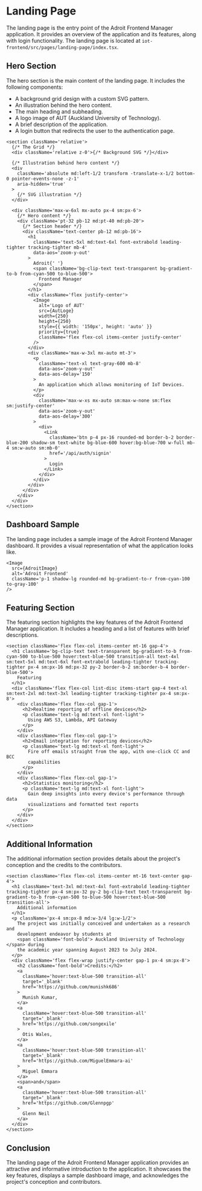 # Landing Page

The landing page is the entry point of the Adroit Frontend Manager application. It provides an overview of the application and its features, along with login functionality. The landing page is located at `iot-frontend/src/pages/landing-page/index.tsx`.

## Hero Section

The hero section is the main content of the landing page. It includes the following components:

- A background grid design with a custom SVG pattern.
- An illustration behind the hero content.
- The main heading and subheading.
- A logo image of AUT (Auckland University of Technology).
- A brief description of the application.
- A login button that redirects the user to the authentication page.

```tsx
<section className='relative'>
  {/* The Grid */}
  <div className='relative z-0'>{/* Background SVG */}</div>

  {/* Illustration behind hero content */}
  <div
    className='absolute md:left-1/2 transform -translate-x-1/2 bottom-0 pointer-events-none -z-1'
    aria-hidden='true'
  >
    {/* SVG illustration */}
  </div>

  <div className='max-w-6xl mx-auto px-4 sm:px-6'>
    {/* Hero content */}
    <div className='pt-32 pb-12 md:pt-40 md:pb-20'>
      {/* Section header */}
      <div className='text-center pb-12 md:pb-16'>
        <h1
          className='text-5xl md:text-6xl font-extrabold leading-tighter tracking-tighter mb-4'
          data-aos='zoom-y-out'
        >
          Adroit{' '}
          <span className='bg-clip-text text-transparent bg-gradient-to-b from-cyan-500 to-blue-500'>
            Frontend Manager
          </span>
        </h1>
        <div className='flex justify-center'>
          <Image
            alt='Logo of AUT'
            src={AutLoge}
            width={250}
            height={250}
            style={{ width: '150px', height: 'auto' }}
            priority={true}
            className='flex flex-col items-center justify-center'
          />
        </div>
        <div className='max-w-3xl mx-auto mt-3'>
          <p
            className='text-xl text-gray-600 mb-8'
            data-aos='zoom-y-out'
            data-aos-delay='150'
          >
            An application which allows monitoring of IoT Devices.
          </p>
          <div
            className='max-w-xs mx-auto sm:max-w-none sm:flex sm:justify-center'
            data-aos='zoom-y-out'
            data-aos-delay='300'
          >
            <div>
              <Link
                className='btn p-4 px-16 rounded-md border-b-2 border-blue-200 shadow-sm text-white bg-blue-600 hover:bg-blue-700 w-full mb-4 sm:w-auto sm:mb-0'
                href='/api/auth/signin'
              >
                Login
              </Link>
            </div>
          </div>
        </div>
      </div>
    </div>
  </div>
</section>
```

## Dashboard Sample

The landing page includes a sample image of the Adroit Frontend Manager dashboard. It provides a visual representation of what the application looks like.

```tsx
<Image
  src={AdroitImage}
  alt='Adroit Frontend'
  className='p-1 shadow-lg rounded-md bg-gradient-to-r from-cyan-100 to-gray-100'
/>
```

## Featuring Section

The featuring section highlights the key features of the Adroit Frontend Manager application. It includes a heading and a list of features with brief descriptions.

```tsx
<section className='flex flex-col items-center mt-16 gap-4'>
  <h1 className='bg-clip-text text-transparent bg-gradient-to-b from-cyan-500 to-blue-500 hover:text-blue-500 transition-all text-4xl sm:text-5xl md:text-6xl font-extrabold leading-tighter tracking-tighter px-4 sm:px-16 md:px-32 py-2 border-b-2 sm:border-b-4 border-blue-500'>
    Featuring
  </h1>
  <div className='flex flex-col list-disc items-start gap-4 text-xl sm:text-2xl md:text-3xl leading-tighter tracking-tighter px-4 sm:px-8'>
    <div className='flex flex-col gap-1'>
      <h2>Realtime reporting of offline devices</h2>
      <p className='text-lg md:text-xl font-light'>
        Using AWS S3, Lambda, API Gateway
      </p>
    </div>
    <div className='flex flex-col gap-1'>
      <h2>Email integration for reporting devices</h2>
      <p className='text-lg md:text-xl font-light'>
        Fire off emails straight from the app, with one-click CC and BCC
        capabilities
      </p>
    </div>
    <div className='flex flex-col gap-1'>
      <h2>Statistics monitoring</h2>
      <p className='text-lg md:text-xl font-light'>
        Gain deep insights into every device's performance through data
        visualizations and formatted text reports
      </p>
    </div>
  </div>
</section>
```

## Additional Information

The additional information section provides details about the project's conception and the credits to the contributors.

```tsx
<section className='flex flex-col items-center mt-16 text-center gap-4'>
  <h1 className='text-3xl md:text-4xl font-extrabold leading-tighter tracking-tighter px-4 sm:px-32 py-2 bg-clip-text text-transparent bg-gradient-to-b from-cyan-500 to-blue-500 hover:text-blue-500 transition-all'>
    Additional information
  </h1>
  <p className='px-4 sm:px-8 md:w-3/4 lg:w-1/2'>
    The project was initially conceived and undertaken as a research and
    development endeavor by students at
    <span className='font-bold'> Auckland University of Technology </span> during
    the academic year spanning August 2023 to July 2024.
  </p>
  <div className='flex flex-wrap justify-center gap-1 px-4 sm:px-8'>
    <h2 className='font-bold'>Credits:</h2>
    <a
      className='hover:text-blue-500 transition-all'
      target='_blank'
      href='https://github.com/munishk686'
    >
      Munish Kumar,
    </a>
    <a
      className='hover:text-blue-500 transition-all'
      target='_blank'
      href='https://github.com/songexile'
    >
      Otis Wales,
    </a>
    <a
      className='hover:text-blue-500 transition-all'
      target='_blank'
      href='https://github.com/MiguelEmmara-ai'
    >
      Miguel Emmara
    </a>
    <span>and</span>
    <a
      className='hover:text-blue-500 transition-all'
      target='_blank'
      href='https://github.com/Glennpgp'
    >
      Glenn Neil
    </a>
  </div>
</section>
```

## Conclusion

The landing page of the Adroit Frontend Manager application provides an attractive and informative introduction to the application. It showcases the key features, displays a sample dashboard image, and acknowledges the project's conception and contributors.
